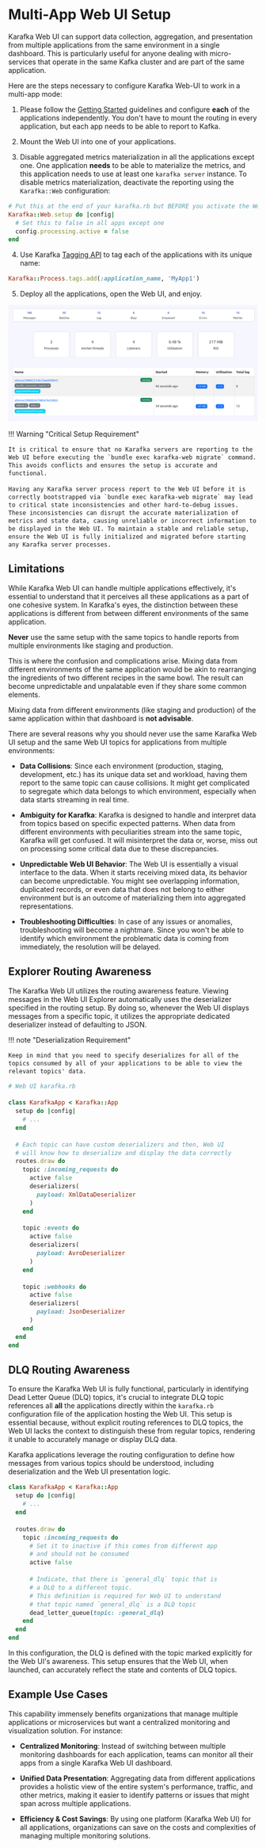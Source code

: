 # Multi-App Web UI Setup

Karafka Web UI can support data collection, aggregation, and presentation from multiple applications from the same environment in a single dashboard. This is particularly useful for anyone dealing with micro-services that operate in the same Kafka cluster and are part of the same application.

Here are the steps necessary to configure Karafka Web-UI to work in a multi-app mode:

1. Please follow the [Getting Started](Web-UI-Getting-Started) guidelines and configure **each** of the applications independently. You don't have to mount the routing in every application, but each app needs to be able to report to Kafka.

2. Mount the Web UI into one of your applications.

3. Disable aggregated metrics materialization in all the applications except one. One application **needs** to be able to materialize the metrics, and this application needs to use at least one `karafka server` instance. To disable metrics materialization, deactivate the reporting using the `Karafka::Web` configuration:

```ruby
# Put this at the end of your karafka.rb but BEFORE you activate the Web
Karafka::Web.setup do |config|
  # Set this to false in all apps except one
  config.processing.active = false
end
```

4. Use Karafka [Tagging API](Web-UI-Tagging) to tag each of the applications with its unique name:

```ruby
Karafka::Process.tags.add(:application_name, 'MyApp1')
```

5. Deploy all the applications, open the Web UI, and enjoy.

<p align="center">
  <img src="https://raw.githubusercontent.com/karafka/misc/master/printscreens/web-ui/multi-app.png" alt="karafka web multi-app processes view" />
</p>

!!! Warning "Critical Setup Requirement"

    It is critical to ensure that no Karafka servers are reporting to the Web UI before executing the `bundle exec karafka-web migrate` command. This avoids conflicts and ensures the setup is accurate and functional.

    Having any Karafka server process report to the Web UI before it is correctly bootstrapped via `bundle exec karafka-web migrate` may lead to critical state inconsistencies and other hard-to-debug issues. These inconsistencies can disrupt the accurate materialization of metrics and state data, causing unreliable or incorrect information to be displayed in the Web UI. To maintain a stable and reliable setup, ensure the Web UI is fully initialized and migrated before starting any Karafka server processes.

## Limitations

While Karafka Web UI can handle multiple applications effectively, it's essential to understand that it perceives all these applications as a part of one cohesive system. In Karafka's eyes, the distinction between these applications is different from between different environments of the same application.

**Never** use the same setup with the same topics to handle reports from multiple environments like staging and production.

This is where the confusion and complications arise. Mixing data from different environments of the same application would be akin to rearranging the ingredients of two different recipes in the same bowl. The result can become unpredictable and unpalatable even if they share some common elements.

Mixing data from different environments (like staging and production) of the same application within that dashboard is **not advisable**.

There are several reasons why you should never use the same Karafka Web UI setup and the same Web UI topics for applications from multiple environments:

- **Data Collisions**: Since each environment (production, staging, development, etc.) has its unique data set and workload, having them report to the same topic can cause collisions. It might get complicated to segregate which data belongs to which environment, especially when data starts streaming in real time.

- **Ambiguity for Karafka**: Karafka is designed to handle and interpret data from topics based on specific expected patterns. When data from different environments with peculiarities stream into the same topic, Karafka will get confused. It will misinterpret the data or, worse, miss out on processing some critical data due to these discrepancies.

- **Unpredictable Web UI Behavior**: The Web UI is essentially a visual interface to the data. When it starts receiving mixed data, its behavior can become unpredictable. You might see overlapping information, duplicated records, or even data that does not belong to either environment but is an outcome of materializing them into aggregated representations.

- **Troubleshooting Difficulties**: In case of any issues or anomalies, troubleshooting will become a nightmare. Since you won't be able to identify which environment the problematic data is coming from immediately, the resolution will be delayed.

## Explorer Routing Awareness

The Karafka Web UI utilizes the routing awareness feature. Viewing messages in the Web UI Explorer automatically uses the deserializer specified in the routing setup. By doing so, whenever the Web UI displays messages from a specific topic, it utilizes the appropriate dedicated deserializer instead of defaulting to JSON.

!!! note "Deserialization Requirement"

    Keep in mind that you need to specify deserializes for all of the topics consumed by all of your applications to be able to view the relevant topics' data.

```ruby
# Web UI karafka.rb

class KarafkaApp < Karafka::App
  setup do |config|
    # ...
  end

  # Each topic can have custom deserializers and then, Web UI
  # will know how to deserialize and display the data correctly
  routes.draw do
    topic :incoming_requests do
      active false
      deserializers(
        payload: XmlDataDeserializer
      )
    end

    topic :events do
      active false
      deserializers(
        payload: AvroDeserializer
      )
    end

    topic :webhooks do
      active false
      deserializers(
        payload: JsonDeserializer
      )
    end
  end
end
```

## DLQ Routing Awareness

To ensure the Karafka Web UI is fully functional, particularly in identifying Dead Letter Queue (DLQ) topics, it's crucial to integrate DLQ topic references all **all** the applications directly within the `karafka.rb` configuration file of the application hosting the Web UI. This setup is essential because, without explicit routing references to DLQ topics, the Web UI lacks the context to distinguish these from regular topics, rendering it unable to accurately manage or display DLQ data.

Karafka applications leverage the routing configuration to define how messages from various topics should be understood, including deserialization and the Web UI presentation logic.

```ruby
class KarafkaApp < Karafka::App
  setup do |config|
    # ...
  end

  routes.draw do
    topic :incoming_requests do
      # Set it to inactive if this comes from different app
      # and should not be consumed
      active false
      
      # Indicate, that there is `general_dlq` topic that is
      # a DLQ to a different topic.
      # This definition is required for Web UI to understand
      # that topic named `general_dlq` is a DLQ topic
      dead_letter_queue(topic: :general_dlq)
    end
  end
end
```

In this configuration, the DLQ is defined with the topic marked explicitly for the Web UI's awareness. This setup ensures that the Web UI, when launched, can accurately reflect the state and contents of DLQ topics.

## Example Use Cases

This capability immensely benefits organizations that manage multiple applications or microservices but want a centralized monitoring and visualization solution. For instance:

- **Centralized Monitoring**: Instead of switching between multiple monitoring dashboards for each application, teams can monitor all their apps from a single Karafka Web UI dashboard.

- **Unified Data Presentation**: Aggregating data from different applications provides a holistic view of the entire system's performance, traffic, and other metrics, making it easier to identify patterns or issues that might span across multiple applications.

- **Efficiency & Cost Savings**: By using one platform (Karafka Web UI) for all applications, organizations can save on the costs and complexities of managing multiple monitoring solutions.
